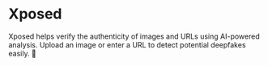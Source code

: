 # Xposed
Xposed helps verify the authenticity of images and URLs using AI-powered analysis. Upload an image or enter a URL to detect potential deepfakes easily. 🚀
